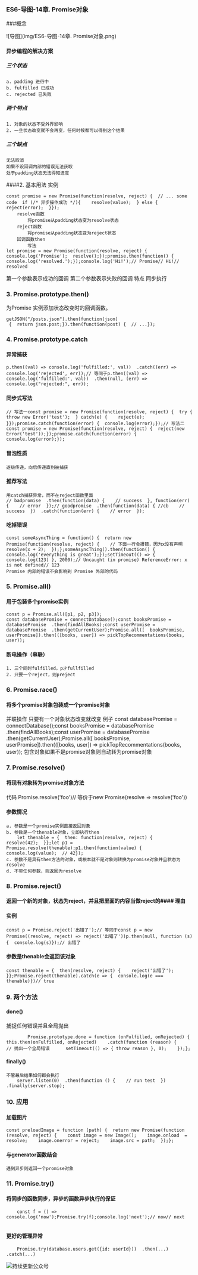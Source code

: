 ### ES6-导图-14章. Promise对象

###概念

![导图](img/ES6-导图-14章. Promise对象.png)


####  异步编程的解决方案
#####  三个状态
    a. padding 进行中
    b. fulfilled 已成功
    c. rejected 已失败
#####  两个特点
    1. 对象的状态不受外界影响
    2. 一旦状态改变就不会再变，任何时候都可以得到这个结果
#####  三个缺点
    无法取消
    如果不设回调内部的错误无法获取
    处于padding状态无法得知进度
####2. 基本用法
  实例
  
```
const promise = new Promise(function(resolve, reject) {  // ... some code  if (/* 异步操作成功 */){    resolve(value);  } else {    reject(error);  }});
    resolve函数
        将promise从padding状态变为resolve状态
    reject函数
        将promise从padding状态变为reject状态
    回调函数then
        写法
let promise = new Promise(function(resolve, reject) {  console.log('Promise');  resolve();});promise.then(function() {  console.log('resolved.');});console.log('Hi!');// Promise// Hi!// resolved

```

第一个参数表示成功的回调
第二个参数表示失败的回调
特点
  同步执行

### 3. Promise.prototype.then()
  为Promise 实例添加状态改变时的回调函数。
  
```
getJSON("/posts.json").then(function(json)
 {  return json.post;}).then(function(post) {  // ...});

```

### 4. Promise.prototype.catch

####  异常捕获

    p.then((val) => console.log('fulfilled:', val))  .catch((err) => console.log('rejected', err));// 等同于p.then((val) => console.log('fulfilled:', val))  .then(null, (err) => console.log("rejected:", err));
    
####  同步式写法

    // 写法一const promise = new Promise(function(resolve, reject) {  try {    throw new Error('test');  } catch(e) {    reject(e);  }});promise.catch(function(error) {  console.log(error);});// 写法二const promise = new Promise(function(resolve, reject) {  reject(new Error('test'));});promise.catch(function(error) {  console.log(error);});
    
####  冒泡性质

    逐级传递，向后传递直到被捕获
    
####  推荐写法

    用catch捕获异常，而不在reject函数里面
    // badpromise  .then(function(data) {    // success  }, function(err) {    // error  });// goodpromise  .then(function(data) { //cb    // success  })  .catch(function(err) {    // error  });
    
    
####  吃掉错误

    const someAsyncThing = function() {  return new Promise(function(resolve, reject) {    // 下面一行会报错，因为x没有声明    resolve(x + 2);  });};someAsyncThing().then(function() {  console.log('everything is great');});setTimeout(() => { console.log(123) }, 2000);// Uncaught (in promise) ReferenceError: x is not defined// 123
    Promise 内部的错误不会影响到 Promise 外部的代码
### 5. Promise.all()
####  用于包装多个promise实例
    const p = Promise.all([p1, p2, p3]);
    const databasePromise = connectDatabase();const booksPromise = databasePromise  .then(findAllBooks);const userPromise = databasePromise  .then(getCurrentUser);Promise.all([  booksPromise,  userPromise]).then(([books, user]) => pickTopRecommentations(books, user));
####  断电操作（串联）
    1. 三个同时fulfilled，p才fullfilled
    2. 只要一个reject，则preject
### 6. Promise.race()
####  将多个promise对象包装成一个promise对象
  并联操作
    只要有一个对象状态改变就改变
  例子
    const databasePromise = connectDatabase();const booksPromise = databasePromise  .then(findAllBooks);const userPromise = databasePromise  .then(getCurrentUser);Promise.all([  booksPromise,  userPromise]).then(([books, user]) => pickTopRecommentations(books, user));
  包含对象如果不是promise对象则自动转为promise对象
  
### 7. Promise.resolve()

####  将现有对象转为promise对象方法
  代码
    Promise.resolve('foo')// 等价于new Promise(resolve => resolve('foo'))
    
####  参数情况

    a. 参数是一个promise实例直接返回对象
    b. 参数是一个thenable对象，立即执行then
        let thenable = {  then: function(resolve, reject) {    resolve(42);  }};let p1 = Promise.resolve(thenable);p1.then(function(value) {  console.log(value);  // 42});
    c. 参数不是具有then方法的对象，或根本就不是对象则转换为promise对象并且状态为resolve
    d. 不带任何参数，则返回为resolve
    
    
### 8. Promise.reject()

####  返回一个新的对象，状态为reject，并且把里面的内容当做reject的#### 理由
####  实例
    const p = Promise.reject('出错了');// 等同于const p = new Promise((resolve, reject) => reject('出错了'))p.then(null, function (s) {  console.log(s)});// 出错了
    
#### 参数是thenable会返回该对象

    const thenable = {  then(resolve, reject) {    reject('出错了');  }};Promise.reject(thenable).catch(e => {  console.log(e === thenable)})// true
    
### 9. 两个方法
#### done()

捕捉任何错误并且全局抛出
    
```
        Promise.prototype.done = function (onFulfilled, onRejected) {  this.then(onFulfilled, onRejected)    .catch(function (reason) {      // 抛出一个全局错误      setTimeout(() => { throw reason }, 0);    });};

```

#### finally()
    不管最后结果如何都会执行
        server.listen(0)  .then(function () {    // run test  })  .finally(server.stop);
        
### 10. 应用

#### 加载图片

    const preloadImage = function (path) {  return new Promise(function (resolve, reject) {    const image = new Image();    image.onload  = resolve;    image.onerror = reject;    image.src = path;  });};
    
#### 与generator函数结合
    遇到异步则返回一个promise对象
    
### 11. Promise.try()

####  将同步的函数同步，异步的函数异步执行的保证

```
    const f = () => console.log('now');Promise.try(f);console.log('next');// now// next
    
```

####  更好的管理异常

```
    Promise.try(database.users.get({id: userId}))  .then(...)  .catch(...)
```

 
![持续更新公众号](img/extremefruit.jpg)